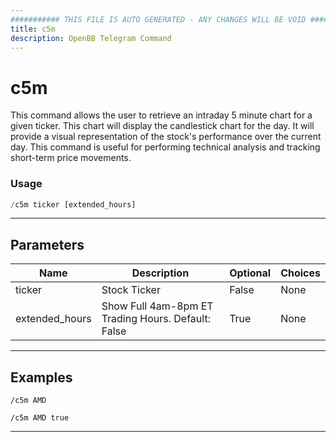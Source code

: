 ```yaml
---
########### THIS FILE IS AUTO GENERATED - ANY CHANGES WILL BE VOID ###########
title: c5m
description: OpenBB Telegram Command
---
```


# c5m

This command allows the user to retrieve an intraday 5 minute chart for a given ticker. This chart will display the candlestick chart for the day. It will provide a visual representation of the stock's performance over the current day. This command is useful for performing technical analysis and tracking short-term price movements.

### Usage

```python wordwrap
/c5m ticker [extended_hours]
```

---

## Parameters

| Name | Description | Optional | Choices |
| ---- | ----------- | -------- | ------- |
| ticker | Stock Ticker | False | None |
| extended_hours | Show Full 4am-8pm ET Trading Hours. Default: False | True | None |


---

## Examples

```
/c5m AMD
```

```
/c5m AMD true
```

---
